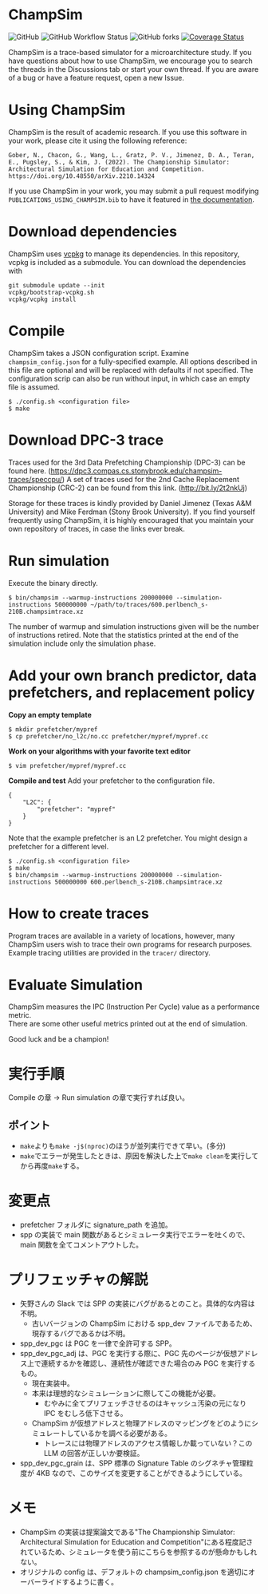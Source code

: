 # ChampSim

![GitHub](https://img.shields.io/github/license/ChampSim/ChampSim)
![GitHub Workflow Status](https://img.shields.io/github/actions/workflow/status/ChampSim/ChampSim/test.yml)
![GitHub forks](https://img.shields.io/github/forks/ChampSim/ChampSim)
[![Coverage Status](https://coveralls.io/repos/github/ChampSim/ChampSim/badge.svg?branch=develop)](https://coveralls.io/github/ChampSim/ChampSim?branch=develop)

ChampSim is a trace-based simulator for a microarchitecture study. If you have questions about how to use ChampSim, we encourage you to search the threads in the Discussions tab or start your own thread. If you are aware of a bug or have a feature request, open a new Issue.

# Using ChampSim

ChampSim is the result of academic research. If you use this software in your work, please cite it using the following reference:

    Gober, N., Chacon, G., Wang, L., Gratz, P. V., Jimenez, D. A., Teran, E., Pugsley, S., & Kim, J. (2022). The Championship Simulator: Architectural Simulation for Education and Competition. https://doi.org/10.48550/arXiv.2210.14324

If you use ChampSim in your work, you may submit a pull request modifying `PUBLICATIONS_USING_CHAMPSIM.bib` to have it featured in [the documentation](https://champsim.github.io/ChampSim/master/Publications-using-champsim.html).

# Download dependencies

ChampSim uses [vcpkg](https://vcpkg.io) to manage its dependencies. In this repository, vcpkg is included as a submodule. You can download the dependencies with

```
git submodule update --init
vcpkg/bootstrap-vcpkg.sh
vcpkg/vcpkg install
```

# Compile

ChampSim takes a JSON configuration script. Examine `champsim_config.json` for a fully-specified example. All options described in this file are optional and will be replaced with defaults if not specified. The configuration scrip can also be run without input, in which case an empty file is assumed.

```
$ ./config.sh <configuration file>
$ make
```

# Download DPC-3 trace

Traces used for the 3rd Data Prefetching Championship (DPC-3) can be found here. (https://dpc3.compas.cs.stonybrook.edu/champsim-traces/speccpu/) A set of traces used for the 2nd Cache Replacement Championship (CRC-2) can be found from this link. (http://bit.ly/2t2nkUj)

Storage for these traces is kindly provided by Daniel Jimenez (Texas A&M University) and Mike Ferdman (Stony Brook University). If you find yourself frequently using ChampSim, it is highly encouraged that you maintain your own repository of traces, in case the links ever break.

# Run simulation

Execute the binary directly.

```
$ bin/champsim --warmup-instructions 200000000 --simulation-instructions 500000000 ~/path/to/traces/600.perlbench_s-210B.champsimtrace.xz
```

The number of warmup and simulation instructions given will be the number of instructions retired. Note that the statistics printed at the end of the simulation include only the simulation phase.

# Add your own branch predictor, data prefetchers, and replacement policy

**Copy an empty template**

```
$ mkdir prefetcher/mypref
$ cp prefetcher/no_l2c/no.cc prefetcher/mypref/mypref.cc
```

**Work on your algorithms with your favorite text editor**

```
$ vim prefetcher/mypref/mypref.cc
```

**Compile and test**
Add your prefetcher to the configuration file.

```
{
    "L2C": {
        "prefetcher": "mypref"
    }
}
```

Note that the example prefetcher is an L2 prefetcher. You might design a prefetcher for a different level.

```
$ ./config.sh <configuration file>
$ make
$ bin/champsim --warmup-instructions 200000000 --simulation-instructions 500000000 600.perlbench_s-210B.champsimtrace.xz
```

# How to create traces

Program traces are available in a variety of locations, however, many ChampSim users wish to trace their own programs for research purposes.
Example tracing utilities are provided in the `tracer/` directory.

# Evaluate Simulation

ChampSim measures the IPC (Instruction Per Cycle) value as a performance metric. <br>
There are some other useful metrics printed out at the end of simulation. <br>

Good luck and be a champion! <br>

# 実行手順

Compile の章 -> Run simulation の章で実行すれば良い。

## ポイント

- `make`よりも`make -j$(nproc)`のほうが並列実行できて早い。(多分)
- `make`でエラーが発生したときは、原因を解決した上で`make clean`を実行してから再度`make`する。

# 変更点

- prefetcher フォルダに signature_path を追加。
- spp の実装で main 関数があるとシミュレータ実行でエラーを吐くので、main 関数を全てコメントアウトした。

# プリフェッチャの解説

- 矢野さんの Slack では SPP の実装にバグがあるとのこと。具体的な内容は不明。
  - 古いバージョンの ChampSim における spp_dev ファイルであるため、現存するバグであるかは不明。
- spp_dev_pgc は PGC を一律で全許可する SPP。
- spp_dev_pgc_adj は、PGC を実行する際に、PGC 先のページが仮想アドレス上で連続するかを確認し、連続性が確認できた場合のみ PGC を実行するもの。
  - 現在実装中。
  - 本来は理想的なシミュレーションに際してこの機能が必要。
    - むやみに全てプリフェッチさせるのはキャッシュ汚染の元になり IPC をむしろ低下させる。
  - ChampSim が仮想アドレスと物理アドレスのマッピングをどのようにシミュレートしているかを調べる必要がある。
    - トレースには物理アドレスのアクセス情報しか載っていない？この LLM の回答が正しいか要検証。
- spp_dev_pgc_grain は、SPP 標準の Signature Table のシグネチャ管理粒度が 4KB なので、このサイズを変更することができるようにしている。

# メモ

- ChampSim の実装は提案論文である"The Championship Simulator: Architectural Simulation for Education and Competition"にある程度記されているため、シミュレータを使う前にこちらを参照するのが懸命かもしれない。
- オリジナルの config は、デフォルトの champsim_config.json を適切にオーバーライドするように書く。
